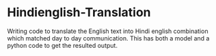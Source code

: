 # Hindienglish-Translation
Writing code to translate the English text into Hindi english combination which matched day to day communication. This has both a model and a python code to get the resulted output.
